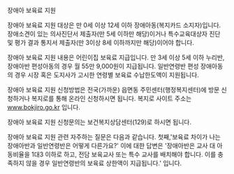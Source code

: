 장애아 보육료 지원

장애아 보육료 지원 대상은 만 0세 이상 12세 이하 장애아동(복지카드 소지자)입니다.
장애소견이 있는 의사진단서 제출자(만 5세 이하만 해당)이거나 특수교육대상자 진단 및 평가 결과 통지서 제출자(만 3이상 8세 이하까지만 해당)이어야 합니다.

장애아 보육료 지원 내용은 어린이집 보육료 지급입니다. 만 3세 이상 5세 이하 누리반, 장애아반 편성아동의 경우 월 55만 9,000원이 지급됩니다. 일반연령반 편성 장애아동의 경우 시장 혹은 도지사가 고시한 연령별 보육료 수납한도액이 지원됩니다.

장애아 보육료 지원 신청방법은 전국(가까운) 읍면동 주민센터(행정복지센터)에 방문 신청하거나 복지로를 통해 온라인 신청하시면 됩니다. 복지로 사이트 주소는 www.bokjiro.go.kr 입니다.

장애아 보육료 지원 신청문의는 보건복지상담센터(129)로 하시면 됩니다.

장애아 보육료 지원 관련 자주하는 질문은 다음과 같습니다.
첫째,'보육료 차이가 나는 장애아반과 일반연령반은 어떻게 다른가요?' 이에 대한 답변은 '장애아반은 교사 대 아동비율을 1대3 이하로 하고, 전담 보육교사 또는 특수 교사를 배치해야 합니다. 이를 충족하지 않을 경우 일반연령반의 보육료 상한액이 지급됩니다.' 입니다.